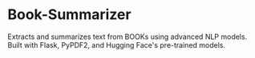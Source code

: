 # Book-Summarizer
Extracts and summarizes text from BOOKs using advanced NLP models. Built with Flask, PyPDF2, and Hugging Face's pre-trained models.
